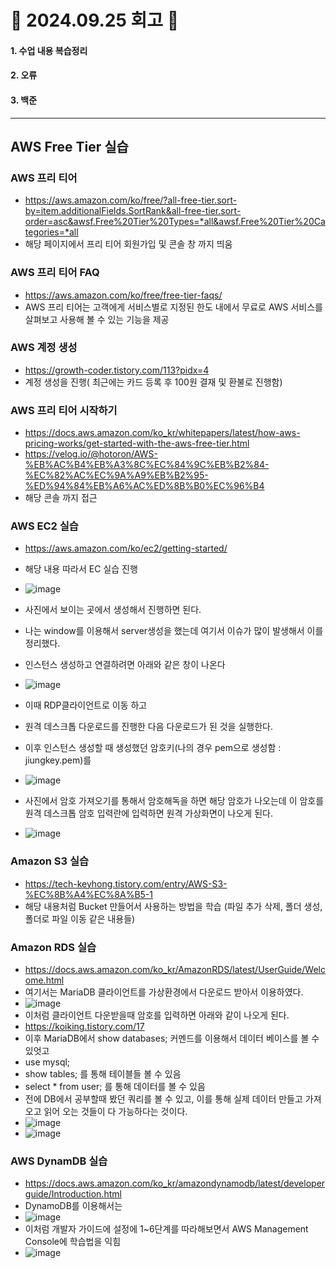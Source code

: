 # 📝 2024.09.25 회고 📝
#### 1. 수업 내용 복습정리
#### 2. 오류
#### 3. 백준

---------------------------------

## AWS Free Tier 실습

### AWS 프리 티어
- https://aws.amazon.com/ko/free/?all-free-tier.sort-by=item.additionalFields.SortRank&all-free-tier.sort-order=asc&awsf.Free%20Tier%20Types=*all&awsf.Free%20Tier%20Categories=*all
- 해당 페이지에서 프리 티어 회원가입 및 콘솔 창 까지 띄움

### AWS 프리 티어 FAQ
- https://aws.amazon.com/ko/free/free-tier-faqs/
- AWS 프리 티어는 고객에게 서비스별로 지정된 한도 내에서 무료로 AWS 서비스를 살펴보고 사용해 볼 수 있는 기능을 제공

### AWS 계정 생성
- https://growth-coder.tistory.com/113?pidx=4
- 계정 생성을 진행( 최근에는 카드 등록 후 100원 결재 및 환불로 진행함)

### AWS 프리 티어 시작하기
- https://docs.aws.amazon.com/ko_kr/whitepapers/latest/how-aws-pricing-works/get-started-with-the-aws-free-tier.html
- https://velog.io/@hotoron/AWS-%EB%AC%B4%EB%A3%8C%EC%84%9C%EB%B2%84-%EC%82%AC%EC%9A%A9%EB%B2%95-%ED%94%84%EB%A6%AC%ED%8B%B0%EC%96%B4
- 해당 콘솔 까지 접근

### AWS EC2 실습
- https://aws.amazon.com/ko/ec2/getting-started/
- 해당 내용 따라서 EC 실습 진행
- ![image](https://github.com/user-attachments/assets/b94b8a43-7c62-45e1-be15-ff9865e0a6d9)
- 사진에서 보이는 곳에서 생성해서 진행하면 된다.
- 나는 window를 이용해서 server생성을 했는데 여기서 이슈가 많이 발생해서 이를 정리했다.

- 인스턴스 생성하고 연결하려면 아래와 같은 창이 나온다
- ![image](https://github.com/user-attachments/assets/012776d7-9cad-4a84-997b-20830af7e823)
- 이때 RDP클라이언트로 이동 하고
- 원격 데스크톱 다운로드를 진행한 다음 다운로드가 된 것을 실행한다.
- 이후 인스턴스 생성할 때 생성했던 암호키(나의 경우 pem으로 생성함 : jiungkey.pem)를
- ![image](https://github.com/user-attachments/assets/77640bb8-dd27-478a-841b-160c112745fe)
- 사진에서 암호 가져오기를 통해서 암호해독을 하면 해당 암호가 나오는데 이 암호를 원격 데스크톱 암호 입력란에 입력하면 원격 가상화면이 나오게 된다.
- ![image](https://github.com/user-attachments/assets/102b12c4-c96d-4f05-9d4f-0c8c9ae707f4)


### Amazon S3 실습
- https://tech-keyhong.tistory.com/entry/AWS-S3-%EC%8B%A4%EC%8A%B5-1
- 해당 내용처럼 Bucket 만들어서 사용하는 방법을 학습 (파일 추가 삭제, 폴더 생성, 폴더로 파일 이동 같은 내용들)

### Amazon RDS 실습
- https://docs.aws.amazon.com/ko_kr/AmazonRDS/latest/UserGuide/Welcome.html
- 여기서는 MariaDB 클라이언트를 가상환경에서 다운로드 받아서 이용하였다.
- ![image](https://github.com/user-attachments/assets/e261bf3b-d9fd-4b2c-8b1f-39b7ddd01c00)
- 이처럼 클라이언트 다운받을때 암호를 입력하면 아래와 같이 나오게 된다.
- https://koiking.tistory.com/17
- 이후 MariaDB에서 show databases; 커멘드를 이용해서 데이터 베이스를 볼 수 있엇고
- use mysql;
- show tables; 를 통해 테이블들 볼 수 있음
- select * from user; 를 통해 데이터를 볼 수 있음
- 전에 DB에서 공부할때 봤던 쿼리를 볼 수 있고, 이를 통해 실제 데이터 만들고 가져오고 읽어 오는 것들이 다 가능하다는 것이다.
- ![image](https://github.com/user-attachments/assets/9265da0b-705f-47a0-8a0f-5d5932580a3d)
- ![image](https://github.com/user-attachments/assets/da7e938a-6ac3-4e19-9335-93e2822a2d99)


### AWS DynamDB 실습
- https://docs.aws.amazon.com/ko_kr/amazondynamodb/latest/developerguide/Introduction.html
- DynamoDB를 이용해서는
- ![image](https://github.com/user-attachments/assets/8a772224-a0a5-443c-b2a9-6c3892dc8743)
- 이처럼 개발자 가이드에 설정에 1~6단계를 따라해보면서 AWS Management Console에 학습법을 익힘
- ![image](https://github.com/user-attachments/assets/fbb2ff06-e76b-4f06-b4b4-e609e9259f59)


```
